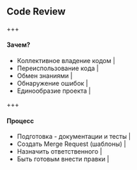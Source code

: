 ## Code Review

+++

#### Зачем?

- Коллективное владение кодом |
- Переиспользование кода      |
- Обмен знаниями              |
- Обнаружение ошибок          |
- Единообразие проекта        |

+++

#### Процесс

- Подготовка - документации и тесты |
- Создать Merge Request (шаблоны)   |
- Назначить ответственного      |
- Быть готовым внести правки    |
